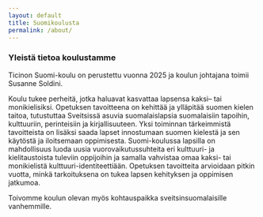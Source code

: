 ```yaml
---
layout: default
title: Suomikoulusta
permalink: /about/
---
```


### Yleistä tietoa koulustamme

Ticinon Suomi-koulu on perustettu vuonna 2025 ja koulun johtajana toimii
Susanne Soldini.

Koulu tukee perheitä, jotka haluavat kasvattaa lapsensa kaksi– tai
monikielisiksi. Opetuksen tavoitteena on kehittää ja ylläpitää suomen
kielen taitoa, tutustuttaa Sveitsissä asuvia suomalaislapsia
suomalaisiin tapoihin, kulttuuriin, perinteisiin ja kirjallisuuteen.
Yksi toiminnan tärkeimmistä tavoitteista on lisäksi saada lapset
innostumaan suomen kielestä ja sen käytöstä ja iloitsemaan oppimisesta.
Suomi-koulussa lapsilla on mahdollisuus luoda uusia
vuorovaikutussuhteita eri kulttuuri- ja kielitaustoista tuleviin
oppijoihin ja samalla vahvistaa omaa kaksi- tai monikielistä
kulttuuri-identiteettiään. Opetuksen tavoitteita arvioidaan pitkin
vuotta, minkä tarkoituksena on tukea lapsen kehityksen ja oppimisen
jatkumoa.

Toivomme koulun olevan myös kohtauspaikka sveitsinsuomalaisille
vanhemmille.
